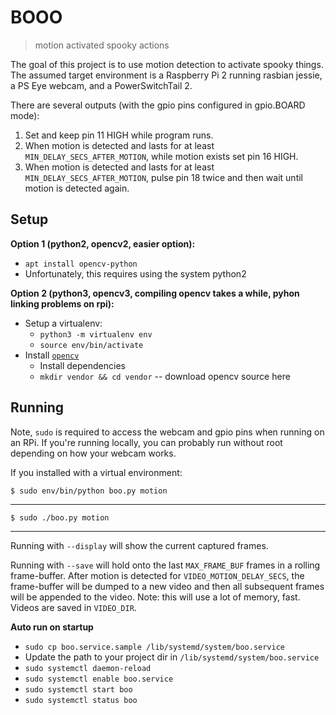 # BOOO

> motion activated spooky actions

The goal of this project is to use motion detection to activate spooky things.
The assumed target environment is a Raspberry Pi 2 running rasbian jessie, a PS Eye webcam, and a PowerSwitchTail 2.

There are several outputs (with the gpio pins configured in gpio.BOARD mode):

1. Set and keep pin 11 HIGH while program runs.
2. When motion is detected and lasts for at least `MIN_DELAY_SECS_AFTER_MOTION`, while motion exists set pin 16 HIGH.
3. When motion is detected and lasts for at least `MIN_DELAY_SECS_AFTER_MOTION`, pulse pin 18 twice and then wait until motion is
   detected again.


## Setup

**Option 1 (python2, opencv2, easier option):**

- `apt install opencv-python`
- Unfortunately, this requires using the system python2

**Option 2 (python3, opencv3, compiling opencv takes a while, pyhon linking problems on rpi):**

- Setup a virtualenv:
    - `python3 -m virtualenv env`
    - `source env/bin/activate`
- Install [`opencv`](https://www.pyimagesearch.com/2016/10/24/ubuntu-16-04-how-to-install-opencv/)
    - Install dependencies
    - `mkdir vendor && cd vendor` -- download opencv source here


## Running

Note, `sudo` is required to access the webcam and gpio pins when running on an RPi.
If you're running locally, you can probably run without root depending on how your webcam works.

If you installed with a virtual environment:

```
$ sudo env/bin/python boo.py motion
```

----


```
$ sudo ./boo.py motion
```

----

Running with `--display` will show the current captured frames.

Running with `--save` will hold onto the last `MAX_FRAME_BUF` frames in a rolling frame-buffer.
After motion is detected for `VIDEO_MOTION_DELAY_SECS`, the frame-buffer will be dumped to a new video and then
all subsequent frames will be appended to the video. Note: this will use a lot of memory, fast.
Videos are saved in `VIDEO_DIR`.

**Auto run on startup**

- `sudo cp boo.service.sample /lib/systemd/system/boo.service`
- Update the path to your project dir in `/lib/systemd/system/boo.service`
- `sudo systemctl daemon-reload`
- `sudo systemctl enable boo.service`
- `sudo systemctl start boo`
- `sudo systemctl status boo`

